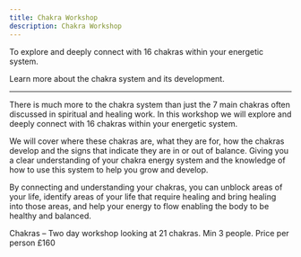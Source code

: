 ```yaml
---
title: Chakra Workshop
description: Chakra Workshop
---
```

To explore and deeply connect with 16 chakras within your energetic
system.

Learn more about the chakra system and its development.
<!--more-->

---

There is much more to the chakra system than just the 7 main chakras often discussed in spiritual and healing work. In this workshop we will explore and deeply connect with 16 chakras within your energetic system.

We will cover where these chakras are, what they are for, how the chakras develop and the signs that indicate they are in or out of balance. Giving you a clear understanding of your chakra energy system and the knowledge of how to use this system to help you grow and develop.

By connecting and understanding your chakras, you can unblock areas of your life, identify areas of your life that require healing and bring healing into those areas, and help your energy to flow enabling the body to be healthy and balanced.

Chakras – Two day workshop looking at 21 chakras. Min 3 people. Price per person £160
